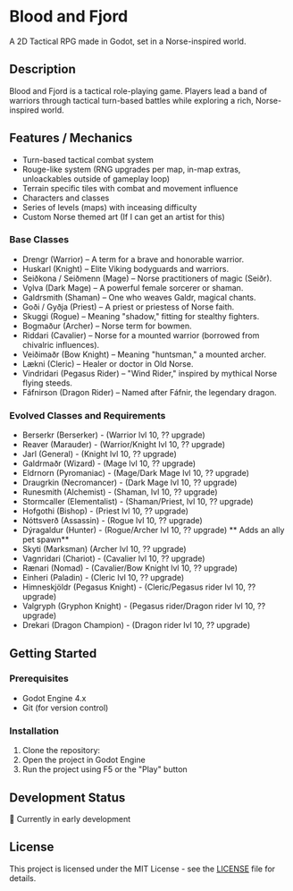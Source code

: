 # Blood and Fjord
A 2D Tactical RPG made in Godot, set in a Norse-inspired world.

## Description
Blood and Fjord is a tactical role-playing game. Players lead a band of warriors through tactical turn-based battles while exploring a rich, Norse-inspired world.

## Features / Mechanics
- Turn-based tactical combat system
- Rouge-like system (RNG upgrades per map, in-map extras, unloackables outside of gameplay loop)
- Terrain specific tiles with combat and movement influence
- Characters and classes
- Series of levels (maps) with inceasing difficulty
- Custom Norse themed art (If I can get an artist for this)

### Base Classes
- Drengr (Warrior) – A term for a brave and honorable warrior.
- Huskarl (Knight) – Elite Viking bodyguards and warriors.
- Seiðkona / Seiðmenn (Mage) – Norse practitioners of magic (Seiðr).
- Vǫlva (Dark Mage) – A powerful female sorcerer or shaman.
- Galdrsmith (Shaman) – One who weaves Galdr, magical chants.
- Goði / Gyðja (Priest) – A priest or priestess of Norse faith.
- Skuggi (Rogue) – Meaning "shadow," fitting for stealthy fighters.
- Bogmaður (Archer) – Norse term for bowmen.
- Riddari (Cavalier) – Norse for a mounted warrior (borrowed from chivalric influences).
- Veiðimaðr (Bow Knight) – Meaning "huntsman," a mounted archer.
- Lækni (Cleric) – Healer or doctor in Old Norse.
- Vindridari (Pegasus Rider) – "Wind Rider," inspired by mythical Norse flying steeds.
- Fáfnirson (Dragon Rider) – Named after Fáfnir, the legendary dragon.

### Evolved Classes and Requirements
- Berserkr (Berserker) - (Warrior lvl 10, ?? upgrade)
- Reaver (Marauder) - (Warrior/Knight lvl 10, ?? upgrade)
- Jarl (General) - (Knight lvl 10, ?? upgrade)
- Galdrmaðr (Wizard) - (Mage lvl 10, ?? upgrade)
- Eldrnorn (Pyromaniac) - (Mage/Dark Mage lvl 10, ?? upgrade)
- Draugrkin (Necromancer) - (Dark Mage lvl 10, ?? upgrade)
- Runesmith (Alchemist) - (Shaman, lvl 10, ?? upgrade)
- Stormcaller (Elementalist) - (Shaman/Priest, lvl 10, ?? upgrade)
- Hofgothi (Bishop) - (Priest lvl 10, ?? upgrade)
- Nóttsverð (Assassin) - (Rogue lvl 10, ?? upgrade)
- Dýragaldur (Hunter) - (Rogue/Archer lvl 10, ?? upgrade) ** Adds an ally pet spawn**
- Skyti (Marksman) (Archer lvl 10, ?? upgrade)
- Vagnridari (Chariot) - (Cavalier lvl 10, ?? upgrade)
- Rænari (Nomad) - (Cavalier/Bow Knight lvl 10, ?? upgrade)
- Einheri (Paladin) - (Cleric lvl 10, ?? upgrade)
- Himneskjöldr (Pegasus Knight) - (Cleric/Pegasus rider lvl 10, ?? upgrade)
- Valgryph (Gryphon Knight) - (Pegasus rider/Dragon rider lvl 10, ?? upgrade)
- Drekari (Dragon Champion) - (Dragon rider lvl 10, ?? upgrade)

## Getting Started
### Prerequisites
- Godot Engine 4.x
- Git (for version control)

### Installation
1. Clone the repository:
2. Open the project in Godot Engine
3. Run the project using F5 or the "Play" button

## Development Status
🚧 Currently in early development

## License
This project is licensed under the MIT License - see the [LICENSE](LICENSE) file for details.
